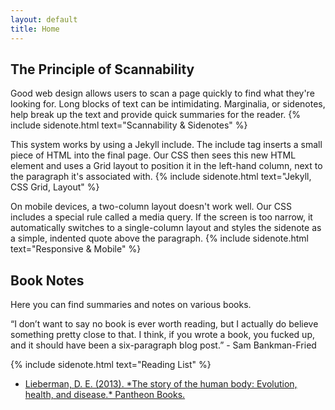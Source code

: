 ```yaml
---
layout: default
title: Home
---
```


## The Principle of Scannability

Good web design allows users to scan a page quickly to find what they're looking for. Long blocks of text can be intimidating. Marginalia, or sidenotes, help break up the text and provide quick summaries for the reader.
{% include sidenote.html text="Scannability & Sidenotes" %}

This system works by using a Jekyll include. The include tag inserts a small piece of HTML into the final page. Our CSS then sees this new HTML element and uses a Grid layout to position it in the left-hand column, next to the paragraph it's associated with.
{% include sidenote.html text="Jekyll, CSS Grid, Layout" %}

On mobile devices, a two-column layout doesn't work well. Our CSS includes a special rule called a media query. If the screen is too narrow, it automatically switches to a single-column layout and styles the sidenote as a simple, indented quote above the paragraph.
{% include sidenote.html text="Responsive & Mobile" %}

## Book Notes

Here you can find summaries and notes on various books.

“I don’t want to say no book is ever worth reading, but I actually do believe something pretty close to that. I think, if you wrote a book, you fucked up, and it should have been a six-paragraph blog post.” - Sam Bankman-Fried

{% include sidenote.html text="Reading List" %}

<ul>
  <li><a href="books/lieberman_2013/lieberman.html">Lieberman, D. E. (2013). *The story of the human body: Evolution, health, and disease.* Pantheon Books.</a></li>
</ul>
